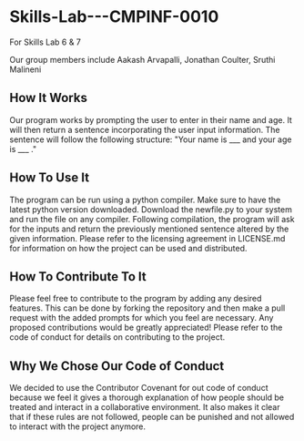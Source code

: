 # Skills-Lab---CMPINF-0010
For Skills Lab 6 & 7

Our group members include Aakash Arvapalli, Jonathan Coulter, Sruthi Malineni

## How It Works
Our program works by prompting the user to enter in their name and age. It will then return a sentence incorporating the user input information. The sentence will follow the following structure: "Your name is ___ and your age is ___ ."

## How To Use It
The program can be run using a python compiler. Make sure to have the latest python version downloaded. Download the newfile.py to your system and run the file on any compiler. Following compilation, the program will ask for the inputs and return the previously mentioned sentence altered by the given information. Please refer to the licensing agreement in LICENSE.md for information on how the project can be used and distributed.

## How To Contribute To It
Please feel free to contribute to the program by adding any desired features. This can be done by forking the repository and then make a pull request with the added prompts for which you feel are necessary. Any proposed contributions would be greatly appreciated! Please refer to the code of conduct for details on contributing to the project.

## Why We Chose Our Code of Conduct
We decided to use the Contributor Covenant for out code of conduct because we feel it gives a thorough explanation of how people should be treated and interact in a collaborative environment. It also makes it clear that if these rules are not followed, people can be punished and not allowed to interact with the project anymore.
